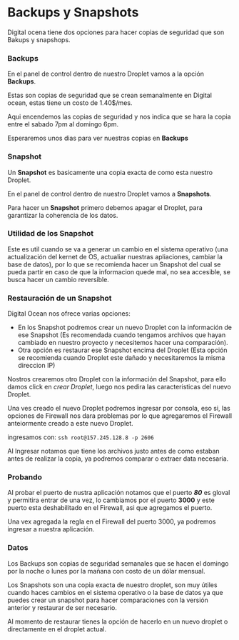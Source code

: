 # Backups y Snapshots

Digital ocena tiene dos opciones para hacer copias de seguridad que son Bakups y snapshops.

### Backups

En el panel de control dentro de nuestro Droplet vamos a la opción **Backups**.

Estas son copias de seguridad que se crean semanalmente en Digital ocean, estas tiene un costo de 1.40$/mes.

Aqui encendemos las copias de seguridad y nos indica que se hara la copia entre el sabado 7pm al domingo 6pm.

Esperaremos unos dias para ver nuestras copias en **Backups**


### Snapshot

Un **Snapshot** es basicamente una copia exacta de como esta nuestro Droplet.

En el panel de control dentro de nuestro Droplet vamos a **Snapshots**.

Para hacer un **Snapshot** primero debemos apagar el Droplet, para garantizar la coherencia de los datos.

### Utilidad de los Snapshot

Este es util cuando se va a generar un cambio en el sistema operativo (una actualización del kernet de OS, actualiar nuestras apliaciones, cambiar la base de datos), por lo que se recomienda hacer un Snapshot del cual se pueda partir en caso de que la informacion quede mal, no sea accesible, se busca hacer un cambio reversible.

### Restauración de un Snapshot

Digital Ocean nos ofrece varias opciones:
*  En los Snapshot podremos crear un nuevo Droplet con la información de ese Snapshot (Es recomendada cuando tengamos archivos que hayan cambiado en nuestro proyecto y necesitemos hacer una comparación).
* Otra opción es restaurar ese Snapshot encima del Droplet (Esta opción se recomienda cuando Droplet este dañado y necesitaremos la misma direccion IP)

Nostros crearemos otro Droplet con la información del Snapshot, para ello damos click en *crear Droplet*, luego nos pedira las caracteristicas del nuevo Droplet.

Una ves creado el nuevo Droplet podremos ingresar por consola, eso si, las opciones de Firewall nos dara problemas por lo que agregaremos el Firewall anteiormente creado a este nuevo Droplet.

ingresamos con: `ssh root@157.245.128.8 -p 2606`

Al Ingresar notamos que tiene los archivos justo antes de como estaban antes de realizar la copia, ya podremos comparar o extraer data necesaria. 

### Probando

Al probar el puerto de nustra aplicación notamos que el puerto ***80*** es gloval y permitira entrar de una vez, lo cambiamos por el puerto **3000** y este puerto esta deshabilitado en el Firewall, asi que agregamos el puerto.

Una vex agregada la regla en el Firewall del puerto 3000, ya podremos ingresar a nuestra aplicación.

### Datos

Los Backups son copias de seguridad semanales que se hacen el domingo por la noche o lunes por la mañana con costo de un dólar mensual.

Los Snapshots son una copia exacta de nuestro droplet, son muy útiles cuando haces cambios en el sistema operativo o la base de datos ya que puedes crear un snapshot para hacer comparaciones con la versión anterior y restaurar de ser necesario.

Al momento de restaurar tienes la opción de hacerlo en un nuevo droplet o directamente en el droplet actual.